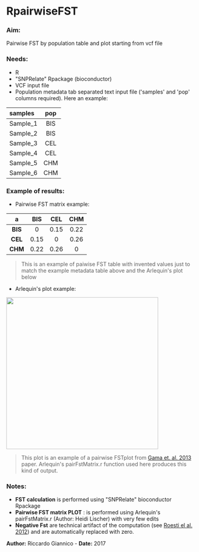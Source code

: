 # RpairwiseFST

### Aim: 
Pairwise FST by population table and plot starting from vcf file

### Needs: 

- R
- "SNPRelate" Rpackage (bioconductor)
- VCF input file
- Population metadata tab separated text input file ('samples' and 'pop' columns required). Here an example:

| samples       | pop     | 
|:------------- |:-------:|
| Sample_1      | BIS |
| Sample_2      | BIS |
| Sample_3      | CEL |
| Sample_4      | CEL |
| Sample_5      | CHM |
| Sample_6      | CHM |

### Example of results: 
- Pairwise FST matrix example:


| a       | BIS     | CEL | CHM |
|:--:|:---------:|:--:|:--:|
| **BIS**| 0|0.15 |0.22|
| **CEL**| 0.15|0 |0.26|
| **CHM**| 0.22|0.26 |0|

> This is an example of paiwise FST table with invented values just to match the example metadata table above and the Arlequin's plot below

- Arlequin's plot example:

<img src="https://www.researchgate.net/profile/Vincenzo_Landi/publication/239065621/figure/fig1/AS:216493619978265@1428627509650/Graphic-representation-of-the-matrix-depicting-pairwise-FST-distances-among-the-17-pig.png" width="400">

> This plot is an example of a pairwise FSTplot from [Gama et. al. 2013](https://gsejournal.biomedcentral.com/articles/10.1186/1297-9686-45-18) paper. Arlequin's pairFstMatrix.r function used here produces this kind of output. 

### Notes: 
- **FST calculation**  is performed using "SNPRelate" bioconductor  Rpackage
- **Pairwise FST matrix PLOT** : is performed using Arlequin's pairFstMatrix.r (Author: Heidi Lischer) with very few edits 
- **Negative Fst** are technical artifact of the computation (see [Roesti el al. 2012](https://bmcevolbiol.biomedcentral.com/articles/10.1186/1471-2148-12-94)) and are automatically replaced with zero.

**Author:** Riccardo Giannico - **Date:** 2017
